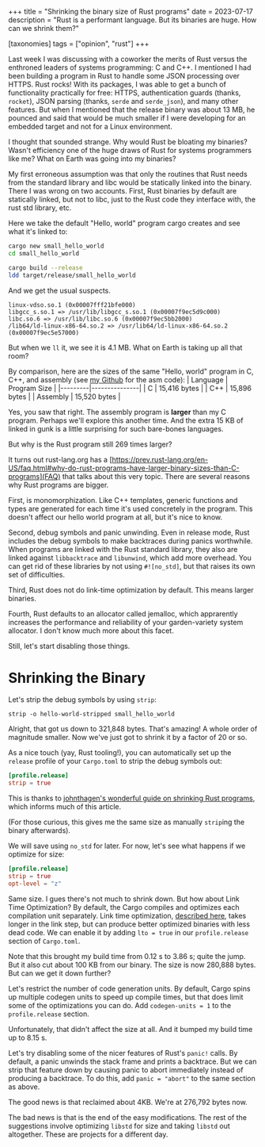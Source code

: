 +++
title = "Shrinking the binary size of Rust programs"
date = 2023-07-17
description = "Rust is a performant language. But its binaries are huge. How can we shrink them?"

[taxonomies]
tags = ["opinion", "rust"]
+++

Last week I was discussing with a coworker the merits of Rust versus the enthroned 
leaders of systems programming: C and C++. I mentioned I had been building a program 
in Rust to handle some JSON processing over HTTPS. Rust rocks! With its packages,
I was able to get a bunch of functionality practically for free: HTTPS, authentication
guards (thanks, `rocket`), JSON parsing (thanks, `serde` and `serde_json`), and
many other features. But when I mentioned that the release binary was about 13 MB, 
he pounced and said that would be much smaller if I were developing for an embedded 
target and not for a Linux environment.

I thought that sounded strange. Why would Rust be bloating my binaries? Wasn't efficiency
one of the huge draws of Rust for systems programmers like me? What on Earth was
going into my binaries?

My first erroneous assumption was that only the routines that Rust needs from the
standard library and libc would be statically linked into the binary. There I was
wrong on two accounts. First, Rust binaries by default are statically linked, but
not to libc, just to the Rust code they interface with, the rust std library, etc.

Here we take the default "Hello, world" program cargo creates and see what it's linked
to:

```bash
cargo new small_hello_world
cd small_hello_world

cargo build --release
ldd target/release/small_hello_world
```

And we get the usual suspects.
```
linux-vdso.so.1 (0x00007fff21bfe000)
libgcc_s.so.1 => /usr/lib/libgcc_s.so.1 (0x00007f9ec5d9c000)
libc.so.6 => /usr/lib/libc.so.6 (0x00007f9ec5bb2000)
/lib64/ld-linux-x86-64.so.2 => /usr/lib64/ld-linux-x86-64.so.2 (0x00007f9ec5e57000)
```

But when we `ll` it, we see it is 4.1 MB. What on Earth is taking up all that room?

By comparison, here are the sizes of the same "Hello, world" program in C, C++, and assembly
(see [my Github](https://github.com/steelswords/assembly-playground) for the asm code):
| Language | Program Size |
|---------|---------------|
| C       | 15,416 bytes |
| C++     | 15,896 bytes |
| Assembly | 15,520 bytes |

 Yes, you saw that right. The assembly program
is **larger** than my C program. Perhaps we'll explore this another time. And the
extra 15 KB of linked in gunk is a little surprising for such bare-bones languages.

But why is the Rust program still 269 times larger?

It turns out rust-lang.org has a [https://prev.rust-lang.org/en-US/faq.html#why-do-rust-programs-have-larger-binary-sizes-than-C-programs](FAQ) that talks about this very topic. There are several reasons why Rust programs are bigger.

First, is monomorphization. Like C++ templates, generic functions and types are
generated for each time it's used concretely in the program. This doesn't affect
our hello world program at all, but it's nice to know.

Second, debug symbols and panic unwinding. Even in release mode, Rust includes
the debug symbols to make backtraces during panics worthwhile. When programs are
linked with the Rust standard library, they also are linked against `libbacktrace` 
and `libunwind`, which add more overhead. You can get rid of these libraries by
not using `#![no_std]`, but that raises its own set of difficulties.

Third, Rust does not do link-time optimization by default. This means larger binaries.

Fourth, Rust defaults to an allocator called jemalloc, which apprarently increases
the performance and reliability of your garden-variety system allocator. I don't
know much more about this facet.

Still, let's start disabling those things.

# Shrinking the Binary
Let's strip the debug symbols by using `strip`:

```
strip -o hello-world-stripped small_hello_world
```

Alright, that got us down to 321,848 bytes. That's amazing! A whole order of magnitude
smaller. Now we've just got to shrink it by a factor of 20 or so.

As a nice touch (yay, Rust tooling!), you can automatically set up the `release` profile
of your `Cargo.toml` to strip the debug symbols out:
```toml
[profile.release]
strip = true
```

This is thanks to [johnthagen's wonderful guide on shrinking Rust programs](https://github.com/johnthagen/min-sized-rust),
which informs much of this article.

(For those curious, this gives me the same size as manually `strip`ing the binary
afterwards).

We will save using `no_std` for later. For now, let's see what happens if we optimize for size:

```toml
[profile.release]
strip = true
opt-level = "z"
```

Same size. I gues there's not much to shrink down. But how about Link Time Optimization?
By default, the Cargo compiles and optimizes each compilation unit separately.
Link time optimization, [described here](https://llvm.org/docs/LinkTimeOptimization.html),
takes longer in the link step, but can produce better optimized binaries with less dead code.
We can enable it by adding `lto = true` in our `profile.release` section of `Cargo.toml`.

Note that this brought my build time from 0.12 s to 3.86 s; quite the jump.
But it also cut about 100 KB from our binary. The size is now 280,888 bytes.
But can we get it down further?

Let's restrict the number of code generation units. By default, Cargo spins up multiple
codegen units to speed up compile times, but that does limit some of the optimizations
you can do. Add `codegen-units = 1` to the `profile.release` section.

Unfortunately, that didn't affect the size at all. And it bumped my build time up to 8.15 s.

Let's try disabling some of the nicer features of Rust's `panic!` calls. By default, a
panic unwinds the stack frame and prints a backtrace. But we can strip that feature
down by causing panic to abort immediately instead of producing a backtrace. To do
this, add `panic = "abort"` to the same section as above.

The good news is that reclaimed about 4KB. We're at 276,792 bytes now.

The bad news is that is the end of the easy modifications. The rest of the 
suggestions involve optimizing `libstd` for size and taking `libstd` out altogether.
These are projects for a different day.
